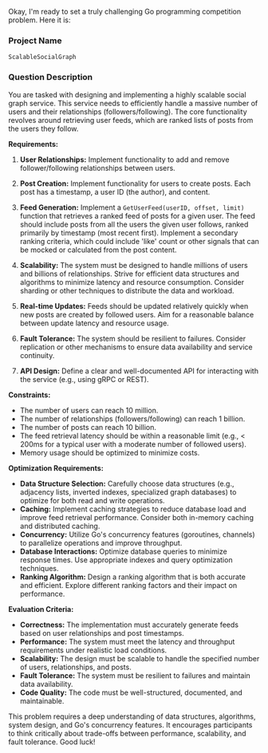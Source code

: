 Okay, I'm ready to set a truly challenging Go programming competition problem. Here it is:

### Project Name

`ScalableSocialGraph`

### Question Description

You are tasked with designing and implementing a highly scalable social graph service. This service needs to efficiently handle a massive number of users and their relationships (followers/following). The core functionality revolves around retrieving user feeds, which are ranked lists of posts from the users they follow.

**Requirements:**

1.  **User Relationships:** Implement functionality to add and remove follower/following relationships between users.

2.  **Post Creation:** Implement functionality for users to create posts. Each post has a timestamp, a user ID (the author), and content.

3.  **Feed Generation:** Implement a `GetUserFeed(userID, offset, limit)` function that retrieves a ranked feed of posts for a given user. The feed should include posts from all the users the given user follows, ranked primarily by timestamp (most recent first). Implement a secondary ranking criteria, which could include 'like' count or other signals that can be mocked or calculated from the post content.

4.  **Scalability:** The system must be designed to handle millions of users and billions of relationships. Strive for efficient data structures and algorithms to minimize latency and resource consumption. Consider sharding or other techniques to distribute the data and workload.

5.  **Real-time Updates:** Feeds should be updated relatively quickly when new posts are created by followed users. Aim for a reasonable balance between update latency and resource usage.

6.  **Fault Tolerance:** The system should be resilient to failures. Consider replication or other mechanisms to ensure data availability and service continuity.

7.  **API Design:** Define a clear and well-documented API for interacting with the service (e.g., using gRPC or REST).

**Constraints:**

*   The number of users can reach 10 million.
*   The number of relationships (followers/following) can reach 1 billion.
*   The number of posts can reach 10 billion.
*   The feed retrieval latency should be within a reasonable limit (e.g., < 200ms for a typical user with a moderate number of followed users).
*   Memory usage should be optimized to minimize costs.

**Optimization Requirements:**

*   **Data Structure Selection:** Carefully choose data structures (e.g., adjacency lists, inverted indexes, specialized graph databases) to optimize for both read and write operations.
*   **Caching:** Implement caching strategies to reduce database load and improve feed retrieval performance. Consider both in-memory caching and distributed caching.
*   **Concurrency:** Utilize Go's concurrency features (goroutines, channels) to parallelize operations and improve throughput.
*   **Database Interactions:** Optimize database queries to minimize response times. Use appropriate indexes and query optimization techniques.
*   **Ranking Algorithm:** Design a ranking algorithm that is both accurate and efficient. Explore different ranking factors and their impact on performance.

**Evaluation Criteria:**

*   **Correctness:** The implementation must accurately generate feeds based on user relationships and post timestamps.
*   **Performance:** The system must meet the latency and throughput requirements under realistic load conditions.
*   **Scalability:** The design must be scalable to handle the specified number of users, relationships, and posts.
*   **Fault Tolerance:** The system must be resilient to failures and maintain data availability.
*   **Code Quality:** The code must be well-structured, documented, and maintainable.

This problem requires a deep understanding of data structures, algorithms, system design, and Go's concurrency features. It encourages participants to think critically about trade-offs between performance, scalability, and fault tolerance. Good luck!
